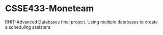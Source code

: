 # CSSE433-Moneteam
RHIT-Advanced Databases final project. Using multiple databases to create a scheduling assistant. 
